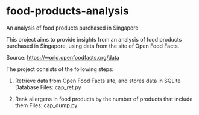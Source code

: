 # food-products-analysis
An analysis of food products purchased in Singapore

This project aims to provide insights from an analysis of food products purchased in Singapore, using data from the site of Open Food Facts.

Source: https://world.openfoodfacts.org/data 

The project consists of the following steps:

1. Retrieve data from Open Food Facts site, and stores data in SQLite Database
Files: cap_ret.py

2. Rank allergens in food products by the number of products that include them
Files: cap_dump.py
